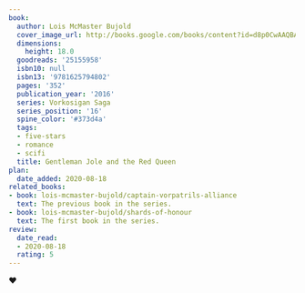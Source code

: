 ```yaml
---
book:
  author: Lois McMaster Bujold
  cover_image_url: http://books.google.com/books/content?id=d8p0CwAAQBAJ&printsec=frontcover&img=1&zoom=1&edge=curl&source=gbs_api
  dimensions:
    height: 18.0
  goodreads: '25155958'
  isbn10: null
  isbn13: '9781625794802'
  pages: '352'
  publication_year: '2016'
  series: Vorkosigan Saga
  series_position: '16'
  spine_color: '#373d4a'
  tags:
  - five-stars
  - romance
  - scifi
  title: Gentleman Jole and the Red Queen
plan:
  date_added: 2020-08-18
related_books:
- book: lois-mcmaster-bujold/captain-vorpatrils-alliance
  text: The previous book in the series.
- book: lois-mcmaster-bujold/shards-of-honour
  text: The first book in the series.
review:
  date_read:
  - 2020-08-18
  rating: 5
---
```


❤
